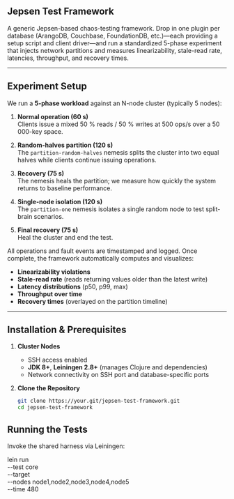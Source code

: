 ## Jepsen Test Framework

A generic Jepsen-based chaos-testing framework. Drop in one plugin per database (ArangoDB, Couchbase, FoundationDB, etc.)—each providing a setup script and client driver—and run a standardized 5-phase experiment that injects network partitions and measures linearizability, stale-read rate, latencies, throughput, and recovery times.

---

## Experiment Setup

We run a **5-phase workload** against an N-node cluster (typically 5 nodes):

1. **Normal operation (60 s)**  
   Clients issue a mixed 50 % reads / 50 % writes at 500 ops/s over a 50 000-key space.

2. **Random-halves partition (120 s)**  
   The `partition-random-halves` nemesis splits the cluster into two equal halves while clients continue issuing operations.

3. **Recovery (75 s)**  
   The nemesis heals the partition; we measure how quickly the system returns to baseline performance.

4. **Single-node isolation (120 s)**  
   The `partition-one` nemesis isolates a single random node to test split-brain scenarios.

5. **Final recovery (75 s)**  
   Heal the cluster and end the test.

All operations and fault events are timestamped and logged. Once complete, the framework automatically computes and visualizes:

- **Linearizability violations**  
- **Stale-read rate** (reads returning values older than the latest write)  
- **Latency distributions** (p50, p99, max)  
- **Throughput over time**  
- **Recovery times** (overlayed on the partition timeline)

---

## Installation & Prerequisites

1. **Cluster Nodes**  
   - SSH access enabled  
   - **JDK 8+**, **Leiningen 2.8+** (manages Clojure and dependencies)  
   - Network connectivity on SSH port and database-specific ports  

2. **Clone the Repository**  
   ```bash
   git clone https://your.git/jepsen-test-framework.git
   cd jepsen-test-framework

## Running the Tests

Invoke the shared harness via Leiningen:

lein run \
  --test  core \
  --target <db> \
  --nodes node1,node2,node3,node4,node5 \
  --time 480